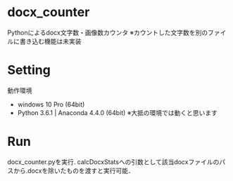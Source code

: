 # docx_counter
Pythonによるdocx文字数・画像数カウンタ
※カウントした文字数を別のファイルに書き込む機能は未実装

# Setting
動作環境
- windows 10 Pro (64bit)
- Python 3.6.1 | Anaconda 4.4.0 (64bit)
※大抵の環境では動くと思います

# Run
docx_counter.pyを実行.
calcDocxStatsへの引数として該当docxファイルのパスから.docxを除いたものを渡すと実行可能．